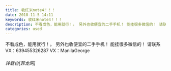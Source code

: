 ```yaml
---
title: 收红米note4！！！
date: 2018-11-5 14:11
keywords: 收红米note4！！！
description: 不看成色，能用就行！。 另外也收便宜的二手手机！ 能挂很多微信的！ 请联系VX：639455326287 VX：ManilaGeorge
categories: used
---
```

<td class="t_f" id="postmessage_2219540">

不看成色，能用就行！。 另外也收便宜的二手手机！ 能挂很多微信的！ 请联系VX：639455326287 VX：ManilaGeorge</td>
###### 转载自[菲龙网]